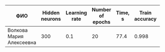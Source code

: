 | ФИО                     | Hidden neurons | Learning rate | Number of epochs | Time, s | Train accuracy | Test accuracy |
| ----------------------- | -------------- | ------------- | ---------------- | ------- | -------------- | ------------- |
|Волкова Мария Алексеевна | 300            | 0.1           | 20               | 77.4    | 0.998          | 0.981         |
